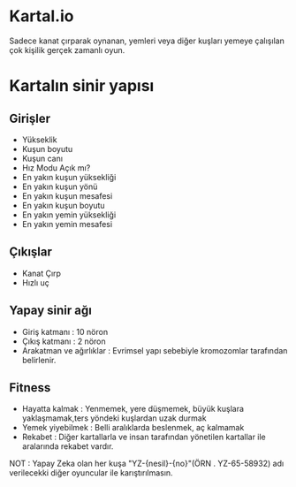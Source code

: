 # Kartal.io
Sadece kanat çırparak oynanan, yemleri veya diğer kuşları yemeye çalışılan çok kişilik gerçek zamanlı oyun.

# Kartalın sinir yapısı

## Girişler
* Yükseklik
* Kuşun boyutu
* Kuşun canı
* Hız Modu Açık mı?
* En yakın kuşun yüksekliği
* En yakın kuşun yönü
* En yakın kuşun mesafesi
* En yakın kuşun boyutu
* En yakın yemin yüksekliği
* En yakın yemin mesafesi 

## Çıkışlar
* Kanat Çırp
* Hızlı uç

## Yapay sinir ağı
* Giriş katmanı : 10 nöron
* Çıkış katmanı : 2 nöron
* Arakatman ve ağırlıklar : Evrimsel yapı sebebiyle kromozomlar tarafından belirlenir.

## Fitness
* Hayatta kalmak : Yenmemek, yere düşmemek, büyük kuşlara yaklaşmamak,ters yöndeki kuşlardan uzak durmak
* Yemek yiyebilmek : Belli aralıklarda beslenmek, aç kalmamak
* Rekabet : Diğer kartallarla ve insan tarafından yönetilen kartallar ile aralarında rekabet vardır.



NOT : Yapay Zeka olan her kuşa "YZ-{nesil}-{no}"(ÖRN . YZ-65-58932) adı verilecekki diğer oyuncular ile karıştırılmasın.